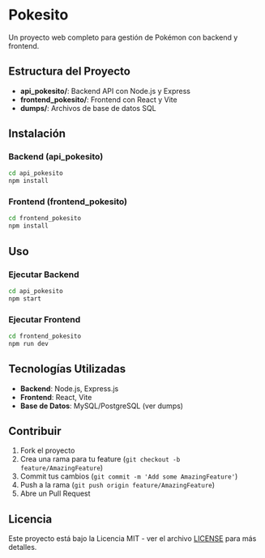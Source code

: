 # Pokesito

Un proyecto web completo para gestión de Pokémon con backend y frontend.

## Estructura del Proyecto

- **api_pokesito/**: Backend API con Node.js y Express
- **frontend_pokesito/**: Frontend con React y Vite
- **dumps/**: Archivos de base de datos SQL

## Instalación

### Backend (api_pokesito)
```bash
cd api_pokesito
npm install
```

### Frontend (frontend_pokesito)
```bash
cd frontend_pokesito
npm install
```

## Uso

### Ejecutar Backend
```bash
cd api_pokesito
npm start
```

### Ejecutar Frontend
```bash
cd frontend_pokesito
npm run dev
```

## Tecnologías Utilizadas

- **Backend**: Node.js, Express.js
- **Frontend**: React, Vite
- **Base de Datos**: MySQL/PostgreSQL (ver dumps)

## Contribuir

1. Fork el proyecto
2. Crea una rama para tu feature (`git checkout -b feature/AmazingFeature`)
3. Commit tus cambios (`git commit -m 'Add some AmazingFeature'`)
4. Push a la rama (`git push origin feature/AmazingFeature`)
5. Abre un Pull Request

## Licencia

Este proyecto está bajo la Licencia MIT - ver el archivo [LICENSE](LICENSE) para más detalles.
